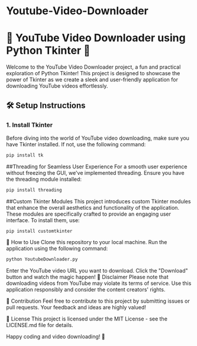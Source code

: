 # Youtube-Video-Downloader

# 🚀 YouTube Video Downloader using Python Tkinter 🐍

Welcome to the YouTube Video Downloader project, a fun and practical exploration of Python Tkinter! This project is designed to showcase the power of Tkinter as we create a sleek and user-friendly application for downloading YouTube videos effortlessly.

## 🛠️ Setup Instructions

### 1. Install Tkinter
Before diving into the world of YouTube video downloading, make sure you have Tkinter installed. If not, use the following command:

```bash
pip install tk
```

##Threading for Seamless User Experience
For a smooth user experience without freezing the GUI, we've implemented threading. Ensure you have the threading module installed:

```bash
pip install threading
```

##Custom Tkinter Modules
This project introduces custom Tkinter modules that enhance the overall aesthetics and functionality of the application. These modules are specifically crafted to provide an engaging user interface. To install them, use:

```bash
pip install customtkinter
```

🎥 How to Use
Clone this repository to your local machine.
Run the application using the following command:
```bash
python YoutubeDownloader.py
```

Enter the YouTube video URL you want to download.
Click the "Download" button and watch the magic happen!
🚧 Disclaimer
Please note that downloading videos from YouTube may violate its terms of service. Use this application responsibly and consider the content creators' rights.

🙌 Contribution
Feel free to contribute to this project by submitting issues or pull requests. Your feedback and ideas are highly valued!

📝 License
This project is licensed under the MIT License - see the LICENSE.md file for details.

Happy coding and video downloading! 🌟
